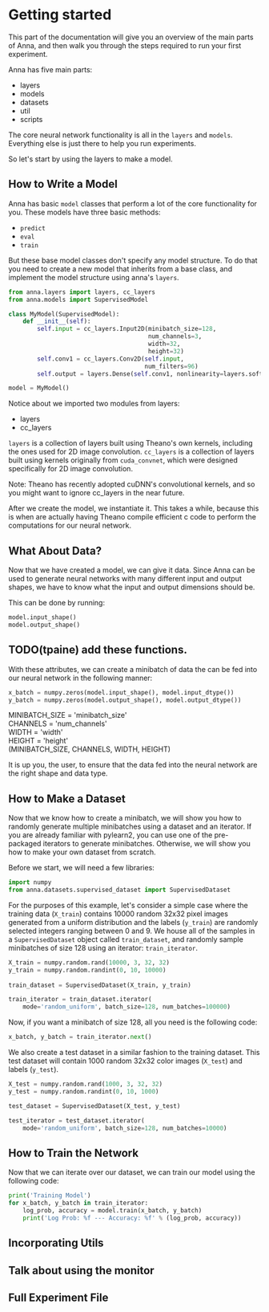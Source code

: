# Getting started
This part of the documentation will give you an overview of the main parts of Anna, and then walk you through the steps required to run your first experiment. 

Anna has five main parts:
+ layers
+ models
+ datasets
+ util
+ scripts

The core neural network functionality is all in the `layers` and `models`. Everything else is just there to help you run experiments.

So let's start by using the layers to make a model.


## How to Write a Model

Anna has basic `model` classes that perform a lot of the core functionality for you. These models have three basic methods:
+ `predict`
+ `eval`
+ `train`

But these base model classes don't specify any model structure. To do that you need to create a new model that inherits from a base class, and implement the model structure using anna's `layers`.

``` python
from anna.layers import layers, cc_layers
from anna.models import SupervisedModel

class MyModel(SupervisedModel):
    def __init__(self):
        self.input = cc_layers.Input2D(minibatch_size=128,
                                       num_channels=3,
                                       width=32,
                                       height=32)
        self.conv1 = cc_layers.Conv2D(self.input,
                                      num_filters=96)
        self.output = layers.Dense(self.conv1, nonlinearity=layers.softmax)

model = MyModel()
```

Notice about we imported two modules from layers:
+ layers
+ cc_layers

`layers` is a collection of layers built using Theano's own kernels, including the ones used for 2D image convolution.
`cc_layers` is a collection of layers built using kernels originally from `cuda_convnet`, which were designed specifically for 2D image convolution. 

Note: Theano has recently adopted cuDNN's convolutional kernels, and so you might want to ignore cc_layers in the near future.

After we create the model, we instantiate it. This takes a while, because this is when are actually having Theano compile efficient c code to perform the computations for our neural network.


## What About Data?

Now that we have created a model, we can give it data. Since Anna can be used to generate neural networks with many different input and output shapes, we have to know what the input and output dimensions should be.

This can be done by running:

``` python
model.input_shape()
model.output_shape()
```
## TODO(tpaine) add these functions.

With these attributes, we can create a minibatch of data the can be fed into 
our neural network in the following manner:

``` python
x_batch = numpy.zeros(model.input_shape(), model.input_dtype())
y_batch = numpy.zeros(model.output_shape(), model.output_dtype())
```

MINIBATCH_SIZE = 'minibatch_size'  
CHANNELS = 'num_channels'  
WIDTH = 'width'  
HEIGHT = 'height'  
(MINIBATCH_SIZE, CHANNELS, WIDTH, HEIGHT)  

It is up you, the user, to ensure that the data fed into the neural network are the right shape and data type.

## How to Make a Dataset

Now that we know how to create a minibatch, we will show you how to randomly 
generate multiple minibatches using a dataset and an iterator. If you are 
already familiar with pylearn2, you can use one of the pre-packaged iterators 
to generate minibatches. Otherwise, we will show you how to make your own 
dataset from scratch.

Before we start, we will need a few libraries: 

``` python
import numpy
from anna.datasets.supervised_dataset import SupervisedDataset
```  

For the purposes of this example, let's consider a simple case where the 
training data (`X_train`) contains 10000 random 32x32 pixel images generated from a 
uniform distribution and the labels (`y_train`) are randomly selected integers ranging 
between 0 and 9. We house all of the samples in a `SupervisedDataset` object called `train_dataset`, and randomly sample minibatches of size 128 using an iterator: `train_iterator`.

``` python
X_train = numpy.random.rand(10000, 3, 32, 32)
y_train = numpy.random.randint(0, 10, 10000)    
    
train_dataset = SupervisedDataset(X_train, y_train)

train_iterator = train_dataset.iterator(
	mode='random_uniform', batch_size=128, num_batches=100000)
```

Now, if you want a minibatch of size 128, all you need is the
following code:

``` python
x_batch, y_batch = train_iterator.next()
```

We also create a test dataset in a similar fashion to the training dataset. This
test dataset will contain 1000 random 32x32 color images (`X_test`) and labels
(`y_test`). 

``` python
X_test = numpy.random.rand(1000, 3, 32, 32)
y_test = numpy.random.randint(0, 10, 1000)

test_dataset = SupervisedDataset(X_test, y_test)

test_iterator = test_dataset.iterator(
	mode='random_uniform', batch_size=128, num_batches=10000)
```

## How to Train the Network

Now that we can iterate over our dataset, we can train our model using the 
following code:

``` python
print('Training Model')
for x_batch, y_batch in train_iterator:      
    log_prob, accuracy = model.train(x_batch, y_batch)
    print('Log Prob: %f --- Accuracy: %f' % (log_prob, accuracy))
```

                              

## Incorporating Utils

## Talk about using the monitor


## Full Experiment File
